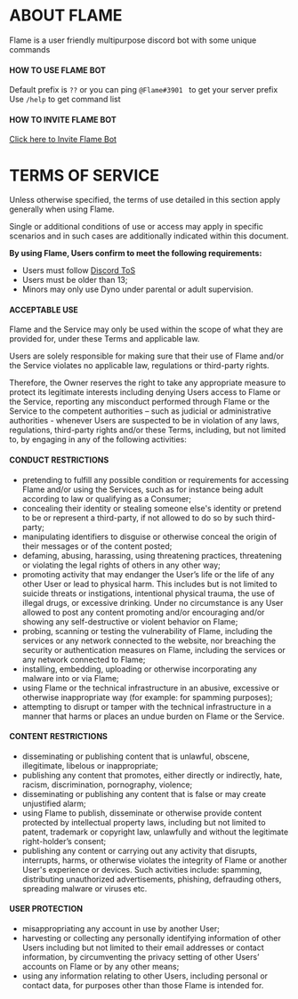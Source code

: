# ABOUT FLAME
Flame is a user friendly multipurpose discord bot with some unique commands

#### HOW TO USE FLAME BOT
Default prefix is `??` or you can ping `@Flame#3901 ` to get your server prefix
Use `/help` to get command list

#### HOW TO INVITE FLAME BOT
[Click here to Invite Flame Bot](https://discord.com/oauth2/authorize?client_id=1040314859868393613&permissions=1513962695871&scope=bot%20applications.commands)

# TERMS OF SERVICE 
Unless otherwise specified, the terms of use detailed in this section apply generally when using Flame.

Single or additional conditions of use or access may apply in specific scenarios and in such cases are additionally indicated within this document.

**By using Flame, Users confirm to meet the following requirements:**

+ Users must follow [Discord ToS](https://discord.com/terms)
+ Users must be older than 13;
+ Minors may only use Dyno under parental or adult supervision.

#### ACCEPTABLE USE

Flame and the Service may only be used within the scope of what they are provided for, under these Terms and applicable law.

Users are solely responsible for making sure that their use of Flame and/or the Service violates no applicable law, regulations or third-party rights.

Therefore, the Owner reserves the right to take any appropriate measure to protect its legitimate interests including denying Users access to Flame or the Service, reporting any misconduct performed through Flame or the Service to the competent authorities – such as judicial or administrative authorities - whenever Users are suspected to be in violation of any laws, regulations, third-party rights and/or these Terms, including, but not limited to, by engaging in any of the following activities:

#### CONDUCT RESTRICTIONS

+ pretending to fulfill any possible condition or requirements for accessing Flame and/or using the Services, such as for instance being adult according to law or qualifying as a Consumer;
+ concealing their identity or stealing someone else's identity or pretend to be or represent a third-party, if not allowed to do so by such third-party;
+ manipulating identifiers to disguise or otherwise conceal the origin of their messages or of the content posted;
+ defaming, abusing, harassing, using threatening practices, threatening or violating the legal rights of others in any other way;
+ promoting activity that may endanger the User’s life or the life of any other User or lead to physical harm. This includes but is not limited to suicide threats or instigations, intentional physical trauma, the use of illegal drugs, or excessive drinking. Under no circumstance is any User allowed to post any content promoting and/or encouraging and/or showing any self-destructive or violent behavior on Flame;
+ probing, scanning or testing the vulnerability of Flame, including the services or any network connected to the website, nor breaching the security or authentication measures on Flame, including the services or any network connected to Flame;
+ installing, embedding, uploading or otherwise incorporating any malware into or via Flame;
+ using Flame or the technical infrastructure in an abusive, excessive or otherwise inappropriate way (for example: for spamming purposes);
+ attempting to disrupt or tamper with the technical infrastructure in a manner that harms or places an undue burden on Flame or the Service.

#### CONTENT RESTRICTIONS
+ disseminating or publishing content that is unlawful, obscene, illegitimate, libelous or inappropriate;
+ publishing any content that promotes, either directly or indirectly, hate, racism, discrimination, pornography, violence;
+ disseminating or publishing any content that is false or may create unjustified alarm;
+ using Flame to publish, disseminate or otherwise provide content protected by intellectual property laws, including but not limited to patent, trademark or copyright law, unlawfully and without the legitimate right-holder’s consent;
+ publishing any content or carrying out any activity that disrupts, interrupts, harms, or otherwise violates the integrity of Flame or another User's experience or devices. Such activities include: spamming, distributing unauthorized advertisements, phishing, defrauding others, spreading malware or viruses etc.

#### USER PROTECTION 

+ misappropriating any account in use by another User;
+ harvesting or collecting any personally identifying information of other Users including but not limited to their email addresses or contact information, by circumventing the privacy setting of other Users’ accounts on Flame or by any other means;
+ using any information relating to other Users, including personal or contact data, for purposes other than those Flame is intended for.
